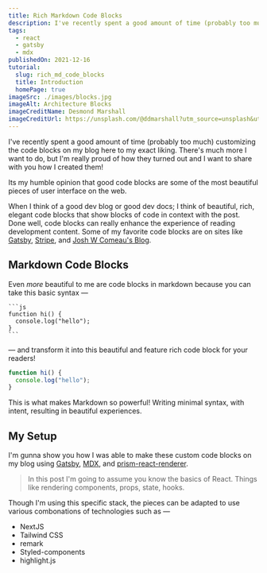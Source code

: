 ```yaml
---
title: Rich Markdown Code Blocks
description: I've recently spent a good amount of time (probably too much) customizing the code blocks on my blog here to my exact liking. There's much more I want to do, but I'm really proud of how they turned out and I want to share with you how I created them!
tags:
  - react
  - gatsby
  - mdx
publishedOn: 2021-12-16
tutorial:
  slug: rich_md_code_blocks
  title: Introduction
  homePage: true
imageSrc: ./images/blocks.jpg
imageAlt: Architecture Blocks
imageCreditName: Desmond Marshall
imageCreditUrl: https://unsplash.com/@ddmarshall?utm_source=unsplash&utm_medium=referral&utm_content=creditCopyText
---
```


I've recently spent a good amount of time (probably too much) customizing the code blocks on my blog here to my exact liking. There's much more I want to do, but I'm really proud of how they turned out and I want to share with you how I created them!

Its my humble opinion that good code blocks are some of the most beautiful pieces of user interface on the web.

When I think of a good dev blog or good dev docs; I think of beautiful, rich, elegant code blocks that show blocks of code in context with the post. Done well, code blocks can really enhance the experience of reading development content. Some of my favorite code blocks are on sites like
[Gatsby](gatsbyjs.com/), [Stripe](https://stripe.com/docs/js), and [Josh W Comeau's Blog](https://www.joshwcomeau.com).

## Markdown Code Blocks

Even _more_ beautiful to me are code blocks in markdown because you can take this basic syntax —

````
```js
function hi() {
  console.log("hello");
}
```
````

— and transform it into this beautiful and feature rich code block for your readers!

```js
function hi() {
  console.log("hello");
}
```

This is what makes Markdown so powerful! Writing minimal syntax, with intent, resulting in beautiful experiences.

## My Setup

I'm gunna show you how I was able to make these custom code blocks on my blog using [Gatsby](https://gatsbyjs.com/), [MDX](https://mdxjs.com/), and [prism-react-renderer](https://github.com/FormidableLabs/prism-react-renderer).

> In this post I'm going to assume you know the basics of React. Things like rendering components, props, state, hooks.

Though I'm using this specific stack, the pieces can be adapted to use various combonations of technologies such as —

- NextJS
- Tailwind CSS
- remark
- Styled-components
- highlight.js
